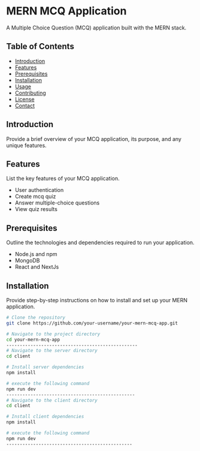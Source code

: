 # MERN MCQ Application

A Multiple Choice Question (MCQ) application built with the MERN stack.

## Table of Contents

- [Introduction](#introduction)
- [Features](#features)
- [Prerequisites](#prerequisites)
- [Installation](#installation)
- [Usage](#usage)
- [Contributing](#contributing)
- [License](#license)
- [Contact](#contact)

## Introduction

Provide a brief overview of your MCQ application, its purpose, and any unique features.

## Features

List the key features of your MCQ application.

- User authentication
- Create mcq quiz
- Answer multiple-choice questions
- View quiz results

## Prerequisites

Outline the technologies and dependencies required to run your application.

- Node.js and npm
- MongoDB
- React and NextJs

## Installation

Provide step-by-step instructions on how to install and set up your MERN application.

```bash
# Clone the repository
git clone https://github.com/your-username/your-mern-mcq-app.git

# Navigate to the project directory
cd your-mern-mcq-app
-------------------------------------------------
# Navigate to the server directory
cd client

# Install server dependencies
npm install

# execute the following command
npm run dev
------------------------------------------------
# Navigate to the client directory
cd client

# Install client dependencies
npm install

# execute the following command
npm run dev
-----------------------------------------------
